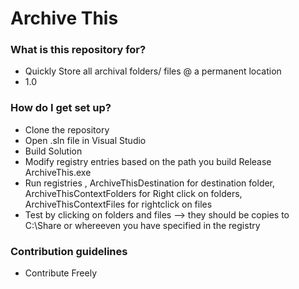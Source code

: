 # Archive This #


### What is this repository for? ###

* Quickly Store all archival folders/ files @ a permanent location
* 1.0

### How do I get set up? ###

* Clone the repository
* Open .sln file in Visual Studio
* Build Solution
* Modify registry entries based on the path you build Release ArchiveThis.exe
* Run registries , ArchiveThisDestination for destination folder, ArchiveThisContextFolders for Right click on folders, ArchiveThisContextFiles for rightclick on files
* Test by clicking on folders and files --> they should be copies to C:\\Share or whereeven you have specified in the registry

### Contribution guidelines ###

* Contribute Freely
